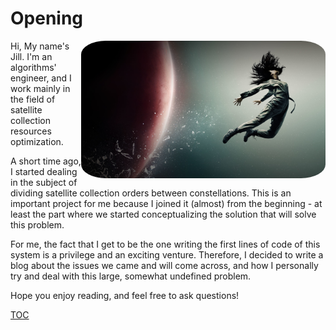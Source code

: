 # Opening
<img src="./images/the-expanse-cover.png" height="220" align=right style="border-radius:10%">
Hi, My name's Jill. I'm an algorithms' engineer, and I work mainly in the field of satellite collection resources optimization.

A short time ago, I started dealing in the subject of dividing satellite collection orders between constellations. This is an important project for me because I joined it (almost) from the beginning - at least the part where we started conceptualizing the solution that will solve this problem.

For me, the fact that I get to be the one writing the first lines of code of this system is a privilege and an exciting venture. Therefore, I decided to write a blog about the issues we came and will come across, and how I personally try and deal with this large, somewhat undefined problem.

Hope you enjoy reading, and feel free to ask questions!

[TOC](TOC.md)